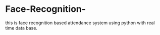 # Face-Recognition-
this is face recognition based attendance system using python with real time data base.
